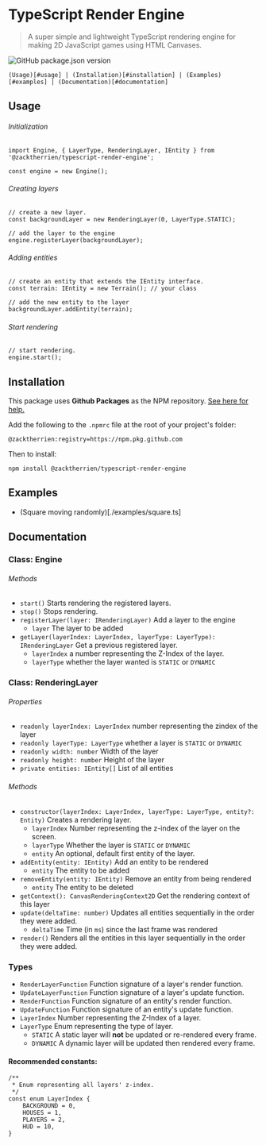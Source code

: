 # TypeScript Render Engine
> A super simple and lightweight TypeScript rendering engine for making 2D JavaScript games using HTML Canvases.

<p align="center">

![GitHub package.json version](https://img.shields.io/github/package-json/v/zacktherrien/typescript-render-engine?style=for-the-badge)

    (Usage)[#usage] | (Installation)[#installation] | (Examples)[#examples] | (Documentation)[#documentation]

</p>

## Usage

###### Initialization

```
import Engine, { LayerType, RenderingLayer, IEntity } from '@zacktherrien/typescript-render-engine';

const engine = new Engine();
```

###### Creating layers
```
// create a new layer.
const backgroundLayer = new RenderingLayer(0, LayerType.STATIC);

// add the layer to the engine
engine.registerLayer(backgroundLayer);
```

###### Adding entities
```
// create an entity that extends the IEntity interface.
const terrain: IEntity = new Terrain(); // your class

// add the new entity to the layer
backgroundLayer.addEntity(terrain);
```

###### Start rendering
```
// start rendering.
engine.start();
```

## Installation

This package uses **Github Packages** as the NPM repository. [See here for help.](https://help.github.com/en/packages/using-github-packages-with-your-projects-ecosystem/configuring-npm-for-use-with-github-packages#installing-a-package)

Add the following to the `.npmrc` file at the root of your project's folder:
```
@zacktherrien:registry=https://npm.pkg.github.com
```

Then to install:
```
npm install @zacktherrien/typescript-render-engine
```

## Examples

* (Square moving randomly)[./examples/square.ts]

## Documentation

### Class: Engine

###### Methods
* `start()` Starts rendering the registered layers.
* `stop()` Stops rendering.
* `registerLayer(layer: IRenderingLayer)` Add a layer to the engine
    * `layer` The layer to be added
* `getLayer(layerIndex: LayerIndex, layerType: LayerType): IRenderingLayer` Get a previous registered layer.
    * `layerIndex` a number representing the Z-Index of the layer.
    * `layerType` whether the layer wanted is `STATIC` or `DYNAMIC`

### Class: RenderingLayer

###### Properties
* `readonly layerIndex: LayerIndex` number representing the zindex of the layer
* `readonly layerType: LayerType` whether a layer is `STATIC` or `DYNAMIC`
* `readonly width: number` Width of the layer
* `readonly height: number` Height of the layer
* `private entities: IEntity[]` List of all entities

###### Methods
* `constructor(layerIndex: LayerIndex, layerType: LayerType, entity?: Entity)` Creates a rendering layer.
    * `layerIndex` Number representing the z-index of the layer on the screen.
    * `layerType` Whether the layer is `STATIC` or `DYNAMIC`
    * `entity` An optional, default first entity of the layer.
* `addEntity(entity: IEntity)` Add an entity to be rendered
    * `entity` The entity to be added
* `removeEntity(entity: IEntity)` Remove an entity from being rendered
    * `entity` The entity to be deleted
* `getContext(): CanvasRenderingContext2D` Get the rendering context of this layer
* `update(deltaTime: number)` Updates all entities sequentially in the order they were added.
    * `deltaTime` Time (in `ms`) since the last frame was rendered
* `render()` Renders all the entities in this layer sequentially in the order they were added.

### Types

* `RenderLayerFunction` Function signature of a layer's render function.
* `UpdateLayerFunction` Function signature of a layer's update function.
* `RenderFunction` Function signature of an entity's render function.
* `UpdateFunction` Function signature of an entity's update function.
* `LayerIndex` Number representing the Z-Index of a layer.
* `LayerType` Enum representing the type of layer.
    * `STATIC` A static layer will **not** be updated or re-rendered every frame.
    * `DYNAMIC` A dynamic layer will be updated then rendered every frame.

#### Recommended constants:
```
/**
 * Enum representing all layers' z-index.
 */
const enum LayerIndex {
    BACKGROUND = 0,
    HOUSES = 1,
    PLAYERS = 2,
    HUD = 10,
}
```
